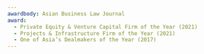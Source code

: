 ```yaml
---
awardbody: Asian Business Law Journal
award:
  - Private Equity & Venture Capital Firm of the Year (2021)
  - Projects & Infrastructure Firm of the Year (2021)
  - One of Asia’s Dealmakers of the Year (2017)
---
```

